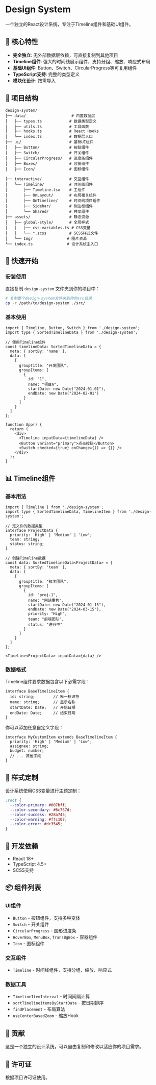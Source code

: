 # Design System

一个独立的React设计系统，专注于Timeline组件和基础UI组件。

## 🎯 核心特性

- **完全独立**: 无外部数据层依赖，可直接复制到其他项目
- **Timeline组件**: 强大的时间线展示组件，支持分组、缩放、响应式布局
- **基础UI组件**: Button、Switch、CircularProgress等可复用组件
- **TypeScript支持**: 完整的类型定义
- **模块化设计**: 按需导入

## 📁 项目结构

```
design-system/
├── data/                    # 内置数据层
│   ├── types.ts            # 数据类型定义
│   ├── utils.ts            # 工具函数
│   ├── hooks.ts            # React Hooks
│   └── index.ts            # 数据层入口
├── ui/                     # 基础UI组件
│   ├── Button/             # 按钮组件
│   ├── Switch/             # 开关组件
│   ├── CircularProgress/   # 进度条组件
│   ├── Boxes/              # 容器组件
│   ├── Icon/               # 图标组件

├── interactive/            # 交互组件
│   └── Timeline/           # 时间线组件
│       ├── Timeline.tsx    # 主组件
│       ├── OnLayout/       # 布局相关组件
│       ├── OnTimeline/     # 时间线项目组件
│       ├── Sidebar/        # 侧边栏组件
│       └── Shared/         # 共享组件
├── assets/                 # 静态资源
│   ├── global-style/       # 全局样式
│   │   ├── css-variables.ts # CSS变量
│   │   └── *.scss          # SCSS样式文件
│   └── Img/               # 图片资源
└── index.ts               # 设计系统主入口
```

## 🚀 快速开始

### 安装使用

直接复制 `design-system` 文件夹到你的项目中：

```bash
# 复制整个design-system文件夹到你的src目录
cp -r /path/to/design-system ./src/
```

### 基本使用

```tsx
import { Timeline, Button, Switch } from './design-system';
import type { SortedTimelineData } from './design-system';

// 使用Timeline组件
const timelineData: SortedTimelineData = {
  meta: { sortBy: 'name' },
  data: [
    {
      groupTitle: "开发团队",
      groupItems: [
        {
          id: "1",
          name: "项目A",
          startDate: new Date("2024-01-01"),
          endDate: new Date("2024-02-01")
        }
      ]
    }
  ]
};

function App() {
  return (
    <div>
      <Timeline inputData={timelineData} />
      <Button variant="primary">点击按钮</Button>
      <Switch checked={true} onChange={() => {}} />
    </div>
  );
}
```

## 📊 Timeline组件

### 基本用法

```tsx
import { Timeline } from './design-system';
import type { SortedTimelineData, TimelineItem } from './design-system';

// 定义你的数据类型
interface ProjectData {
  priority: 'High' | 'Medium' | 'Low';
  team: string;
  status: string;
}

// 创建Timeline数据
const data: SortedTimelineData<ProjectData> = {
  meta: { sortBy: 'team' },
  data: [
    {
      groupTitle: "技术团队",
      groupItems: [
        {
          id: "proj-1",
          name: "网站重构",
          startDate: new Date("2024-01-15"),
          endDate: new Date("2024-03-15"),
          priority: "High",
          team: "前端团队",
          status: "进行中"
        }
      ]
    }
  ]
};

<Timeline<ProjectData> inputData={data} />
```

### 数据格式

Timeline组件要求数据包含以下必需字段：

```tsx
interface BaseTimelineItem {
  id: string;        // 唯一标识符
  name: string;      // 显示名称
  startDate: Date;   // 开始日期
  endDate: Date;     // 结束日期
}
```

你可以添加任意自定义字段：

```tsx
interface MyCustomItem extends BaseTimelineItem {
  priority: 'High' | 'Medium' | 'Low';
  assignee: string;
  budget: number;
  // ... 其他字段
}
```

## 🎨 样式定制

设计系统使用CSS变量进行主题定制：

```scss
:root {
  --color-primary: #007bff;
  --color-secondary: #6c757d;
  --color-success: #28a745;
  --color-warning: #ffc107;
  --color-error: #dc3545;
}
```

## 🔧 开发依赖

- React 18+
- TypeScript 4.5+
- SCSS支持

## 📦 组件列表

### UI组件
- `Button` - 按钮组件，支持多种变体
- `Switch` - 开关组件
- `CircularProgress` - 圆形进度条
- `HoverBox`, `MenuBox`, `TransBgBox` - 容器组件
- `Icon` - 图标组件


### 交互组件
- `Timeline` - 时间线组件，支持分组、缩放、响应式

### 数据工具
- `TimelineItemInterval` - 时间间隔计算
- `sortTimelineItemsByStartDate` - 按日期排序
- `findPlacement` - 布局算法
- `useCenterBasedZoom` - 缩放Hook

## 🤝 贡献

这是一个独立的设计系统，可以自由复制和修改以适应你的项目需求。

## 📄 许可证

根据项目许可证使用。 